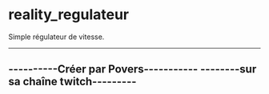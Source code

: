 # reality_regulateur

Simple régulateur de vitesse.

-------------------------------------
----------Créer par Povers-----------
--------sur sa chaîne twitch---------
-------------------------------------
